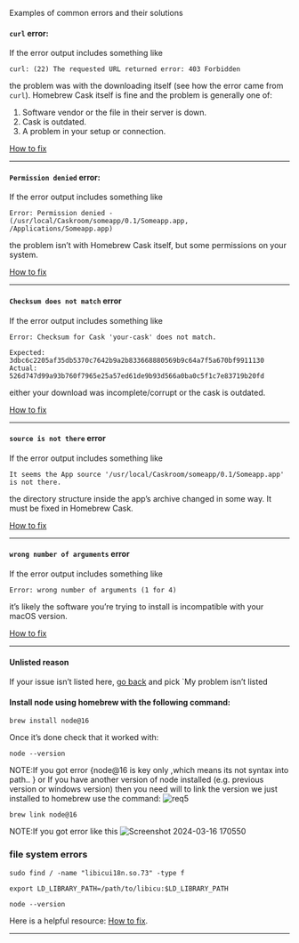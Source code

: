 Examples of common errors and their solutions

#### `curl` error:

If the error output includes something like

```
curl: (22) The requested URL returned error: 403 Forbidden
```

the problem was with the downloading itself (see how the error came from `curl`). Homebrew Cask itself is fine and the problem is generally one of:

1. Software vendor or the file in their server is down.
2. Cask is outdated.
3. A problem in your setup or connection.

[How to fix](https://docs.brew.sh/Common-Issues#cask---curl-error)

---

#### `Permission denied` error:

If the error output includes something like

```
Error: Permission denied - (/usr/local/Caskroom/someapp/0.1/Someapp.app, /Applications/Someapp.app)
```

the problem isn’t with Homebrew Cask itself, but some permissions on your system.

[How to fix](https://docs.brew.sh/Common-Issues#cask---permission-denied)

---

#### `Checksum does not match` error

If the error output includes something like

```
Error: Checksum for Cask 'your-cask' does not match.

Expected: 3dbc6c2205af35db5370c7642b9a2b833668880569b9c64a7f5a670bf9911130
Actual: 526d747d99a93b760f7965e25a57ed61de9b93d566a0ba0c5f1c7e83719b20fd
```

either your download was incomplete/corrupt or the cask is outdated.

[How to fix](https://docs.brew.sh/Common-Issues#cask---checksum-does-not-match)

---

#### `source is not there` error

If the error output includes something like

```
It seems the App source '/usr/local/Caskroom/someapp/0.1/Someapp.app' is not there.
```

the directory structure inside the app’s archive changed in some way. It must be fixed in Homebrew Cask.

[How to fix](https://docs.brew.sh/Common-Issues#cask---source-is-not-there)

---

#### `wrong number of arguments` error

If the error output includes something like

```
Error: wrong number of arguments (1 for 4)
```

it’s likely the software you’re trying to install is incompatible with your macOS version.

[How to fix](https://docs.brew.sh/Common-Issues#cask---wrong-number-of-arguments)

---

#### Unlisted reason

If your issue isn’t listed here, [go back](https://github.com/Homebrew/homebrew-cask/blob/HEAD/README.md#reporting-bugs) and pick `My problem isn’t listed

#### Install node using homebrew with the following command:
```
brew install node@16
```

Once it’s done check that it worked with:
```
node --version
```
NOTE:If you got error {node@16 is key only ,which means its not syntax into path.. } or If you have another version of node installed (e.g. previous version or windows version) then you need will to link the version we just installed to homebrew use the command: 
![req5](https://github.com/DEvackemann/Web3-DApps/assets/150266045/924c417b-aab3-4244-9b8e-2e44b51c16be)

```
brew link node@16
```
NOTE:If you got error like this 
![Screenshot 2024-03-16 170550](https://github.com/DEvackemann/Web3-DApps/assets/150266045/73ec0f3c-8bad-41ae-8b53-478428dd57b6)

### file system errors

```
sudo find / -name "libicui18n.so.73" -type f
```

```
export LD_LIBRARY_PATH=/path/to/libicu:$LD_LIBRARY_PATH

```
```
node --version
```
Here is a helpful resource: [How to fix](https://github.com/DEvackemann/Web3-DApps).

---


